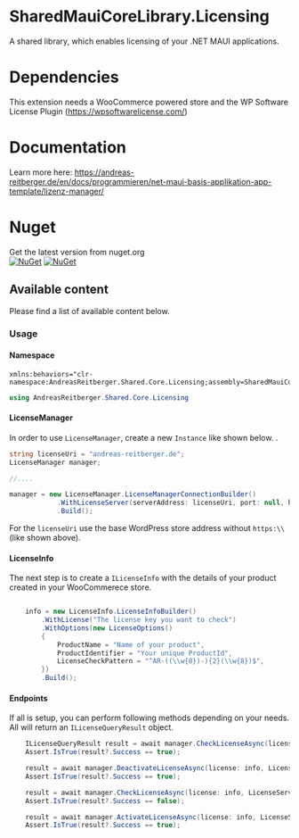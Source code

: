 # SharedMauiCoreLibrary.Licensing
A shared library, which enables licensing of your .NET MAUI applications.

# Dependencies
This extension needs a WooCommerce powered store and the WP Software License Plugin (https://wpsoftwarelicense.com/)

# Documentation
Learn more here:
https://andreas-reitberger.de/en/docs/programmieren/net-maui-basis-applikation-app-template/lizenz-manager/

# Nuget
Get the latest version from nuget.org<br>
[![NuGet](https://img.shields.io/nuget/v/SharedMauiCoreLibrary.Licensing.svg?style=flat-square&label=nuget)](https://www.nuget.org/packages/SharedMauiCoreLibrary.Licensing/)
[![NuGet](https://img.shields.io/nuget/dt/SharedMauiCoreLibrary.Licensing.svg)](https://www.nuget.org/packages/SharedMauiCoreLibrary.Licensing)

## Available content
Please find a list of available content below.

### Usage

#### Namespace
```xaml
xmlns:behaviors="clr-namespace:AndreasReitberger.Shared.Core.Licensing;assembly=SharedMauiCoreLibrary.Licensing"
```

```cs
using AndreasReitberger.Shared.Core.Licensing
```

#### LicenseManager
In order to use `LicenseManager`, create a new `Instance` like shown below. .

```cs
string licenseUri = "andreas-reitberger.de";
LicenseManager manager;

//....

manager = new LicenseManager.LicenseManagerConnectionBuilder()
            .WithLicenseServer(serverAddress: licenseUri, port: null, https: true)
            .Build();

```  

For the `licenseUri` use the base WordPress store address without `https:\\` (like shown above).

#### LicenseInfo
The next step is to create a `ILicenseInfo` with the details of your product created in your WooCommerece store.


```cs

    info = new LicenseInfo.LicenseInfoBuilder()
        .WithLicense("The license key you want to check")
        .WithOptions(new LicenseOptions()
        {
            ProductName = "Name of your product",
            ProductIdentifier = "Your unique ProductId",
            LicenseCheckPattern = "^AR-((\\w{8})-){2}(\\w{8})$",
        })
        .Build();
```

#### Endpoints
If all is setup, you can perform following methods depending on your needs. All will return an `ILicenseQueryResult` object.

```cs
    ILicenseQueryResult result = await manager.CheckLicenseAsync(license: info, LicenseServerTarget.WooCommerce);
    Assert.IsTrue(result?.Success == true);

    result = await manager.DeactivateLicenseAsync(license: info, LicenseServerTarget.WooCommerce);
    Assert.IsTrue(result?.Success == true);

    result = await manager.CheckLicenseAsync(license: info, LicenseServerTarget.WooCommerce);
    Assert.IsTrue(result?.Success == false);

    result = await manager.ActivateLicenseAsync(license: info, LicenseServerTarget.WooCommerce);
    Assert.IsTrue(result?.Success == true);
```



